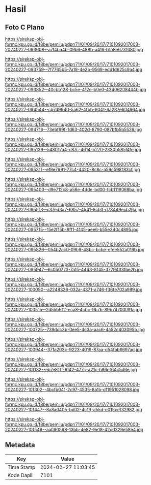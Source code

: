 # Hasil

## Foto C Plano

https://sirekap-obj-formc.kpu.go.id/f8be/pemilu/pdpr/71/01/09/20/17/7101092017003-20240227-093608--a7f4ba4b-09b6-488b-a416-b1a8e6731080.jpg

https://sirekap-obj-formc.kpu.go.id/f8be/pemilu/pdpr/71/01/09/20/17/7101092017003-20240227-093759--7f7765b5-7a19-4e2b-9569-edd1d625c9a4.jpg

https://sirekap-obj-formc.kpu.go.id/f8be/pemilu/pdpr/71/01/09/20/17/7101092017003-20240227-093852--40cbb128-bc5e-412e-b0e0-43406208444b.jpg

https://sirekap-obj-formc.kpu.go.id/f8be/pemilu/pdpr/71/01/09/20/17/7101092017003-20240227-094544--cb7d9940-5a62-4fbb-9041-6a287e604664.jpg

https://sirekap-obj-formc.kpu.go.id/f8be/pemilu/pdpr/71/01/09/20/17/7101092017003-20240227-094716--73ebf69f-1d63-402d-8790-087bfb5b5536.jpg

https://sirekap-obj-formc.kpu.go.id/f8be/pemilu/pdpr/71/01/09/20/17/7101092017003-20240227-095139--548017a4-c87c-4614-b270-2330b585f4fe.jpg

https://sirekap-obj-formc.kpu.go.id/f8be/pemilu/pdpr/71/01/09/20/17/7101092017003-20240227-095311--ef9e7991-77c4-4420-8c8c-a59c598183cf.jpg

https://sirekap-obj-formc.kpu.go.id/f8be/pemilu/pdpr/71/01/09/20/17/7101092017003-20240227-095403--d9e712c8-a56e-4dde-bd00-fcb1119068ba.jpg

https://sirekap-obj-formc.kpu.go.id/f8be/pemilu/pdpr/71/01/09/20/17/7101092017003-20240227-095513--c37ed3a7-6857-4541-8cb0-d78449ecb26a.jpg

https://sirekap-obj-formc.kpu.go.id/f8be/pemilu/pdpr/71/01/09/20/17/7101092017003-20240227-095715--15e2f15b-8ff1-4145-aee6-b55e340c4895.jpg

https://sirekap-obj-formc.kpu.go.id/f8be/pemilu/pdpr/71/01/09/20/17/7101092017003-20240227-095826--054b2ac0-09b6-48bc-bcbe-efee552a016b.jpg

https://sirekap-obj-formc.kpu.go.id/f8be/pemilu/pdpr/71/01/09/20/17/7101092017003-20240227-095947--6c050773-7a15-4443-8145-3779433fbe2b.jpg

https://sirekap-obj-formc.kpu.go.id/f8be/pemilu/pdpr/71/01/09/20/17/7101092017003-20240227-100050--a2248326-032a-4371-a746-f36fe702a989.jpg

https://sirekap-obj-formc.kpu.go.id/f8be/pemilu/pdpr/71/01/09/20/17/7101092017003-20240227-100515--2d5bb6f2-eca8-4cbc-9b7b-89b74700091a.jpg

https://sirekap-obj-formc.kpu.go.id/f8be/pemilu/pdpr/71/01/09/20/17/7101092017003-20240227-100725--739ddc3b-0ee5-4c3a-aac6-4a52c403095b.jpg

https://sirekap-obj-formc.kpu.go.id/f8be/pemilu/pdpr/71/01/09/20/17/7101092017003-20240227-100944--371a203c-9223-4019-87aa-d54fab6697ad.jpg

https://sirekap-obj-formc.kpu.go.id/f8be/pemilu/pdpr/71/01/09/20/17/7101092017003-20240227-101132--eb7e811f-9f42-477c-a21c-b86ef64c5d6e.jpg

https://sirekap-obj-formc.kpu.go.id/f8be/pemilu/pdpr/71/01/09/20/17/7101092017003-20240227-101302--4bcfb041-2c97-4535-8a1b-df1951028098.jpg

https://sirekap-obj-formc.kpu.go.id/f8be/pemilu/pdpr/71/01/09/20/17/7101092017003-20240227-101447--8a8a0405-bd02-4c19-a55d-e015ce132982.jpg

https://sirekap-obj-formc.kpu.go.id/f8be/pemilu/pdpr/71/01/09/20/17/7101092017003-20240227-101549--aa090598-13bb-4e82-9e18-42cd329e58e4.jpg


## Metadata

| Key        | Value               |
| ---------- | ------------------- |
| Time Stamp | 2024-02-27 11:03:45 |
| Kode Dapil | 7101                |



